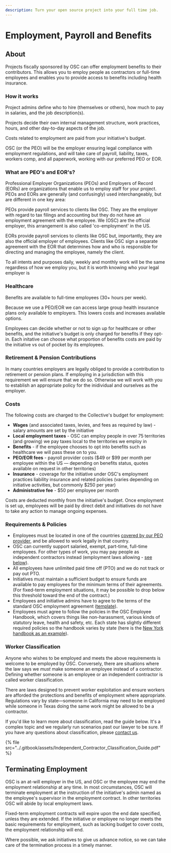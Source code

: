 ```yaml
---
description: Turn your open source project into your full time job.
---
```


# Employment, Payroll and Benefits

## About

Projects fiscally sponsored by OSC can offer employment benefits to their contributors. This allows you to employ people as contractors or full-time employees and enables you to provide access to benefits including health insurance.&#x20;

### How it works

Project admins define who to hire (themselves or others), how much to pay in salaries, and the job description(s).&#x20;

Projects decide their own internal management structure, work practices, hours, and other day-to-day aspects of the job.&#x20;

Costs related to employment are paid from your initiative's budget.

OSC (or the PEO) will be the employer ensuring legal compliance with employment regulations, and will take care of payroll, liability, taxes, workers comp, and all paperwork, working with our preferred PEO or EOR.

### What are PEO's and EOR's?

Professional Employer Organizations (PEOs) and Employers of Record (EORs) are organizations that enable us to employ staff for your project. PEOs and EORs are generally (and confusingly) used interchangeably, but are different in one key area:

PEOs provide payroll services to clients like OSC. They are the employer with regard to tax filings and accounting but they do not have an employment agreement with the employee. We (OSC) are the official employer, this arrangement is also called 'co-employment' in the US.&#x20;

EORs provide payroll services to clients like OSC but, importantly, they are also the official employer of employees. Clients like OSC sign a separate agreement with the EOR that determines how and who is responsible for directing and managing the employee, namely the client.&#x20;

To all intents and purposes daily, weekly and monthly work will be the same regardless of how we employ you, but it is worth knowing who your legal employer is&#x20;

### Healthcare

Benefits are available to full-time employees (30+ hours per week).

Because we use a PEO/EOR we can access large group health insurance plans only available to employers. This lowers costs and increases available options.

Employees can decide whether or not to sign up for healthcare or other benefits, and the initiative's budget is only charged for benefits if they opt-in. Each initative can choose what proportion of benefits costs are paid by the initiative vs out of pocket by its employees.

### Retirement & Pension Contributions

In many countries employers are legally obliged to provide a contribution to retirement or pension plans. If employing in a jurisdiction with this requirement we will ensure that we do so. Otherwise we will work with you to establish an appropriate policy for the inidividual and ourselves as the employer.&#x20;

### Costs

The following costs are charged to the Collective's budget for employment:

* **Wages** (and associated taxes, levies, and fees as required by law) - salary amounts are set by the initiative
* **Local employment taxes** - OSC can employ people in over 75 territories (and growing) we pay taxes local to the territories we employ in
* **Benefits** - if the employee chooses to opt into benefits such as healthcare we will pass these on to you.
* **PEO/EOR fees** - payroll provider costs ($49 or $99 per month per employee within the US — depending on benefits status, quotes available on request in other territories)
* **Insurance** - coverage for the initiative under OSC's employment practices liability insurance and related policies (varies depending on initiative activities, but commonly $250 per year)
* **Administrative fee** - $50 per employee per month

Costs are deducted monthly from the initiative's budget. Once employment is set up, employees will be paid by direct debit and initiatives do not have to take any action to manage ongoing expenses.

### Requirements & Policies

* Employees must be located in one of the countries [covered by our PEO provider](https://remote.com/country-explorer?layout=list), and be allowed to work legally in that country.
* OSC can currently support salaried, exempt, part-time, full-time employees. For other types of work, you may pay people as independent contractors instead (employment laws allowing - [see below](employment-payroll-and-benefits.md#worker-classification)).
* All employees have unlimited paid time off (PTO) and we do not track or pay out PTO.
* Initiatives must maintain a sufficient budget to ensure funds are available to pay employees for the minimum terms of their agreements. (For fixed-term employment situations, it may be possible to drop below this threshold toward the end of the contract.)
* Employees and initiative admins have to agree to the terms of the standard OSC employment agreement ([template](https://docs.google.com/document/d/1T-KYVOAGx74uJXGElVSuAKWOLgmsISJHVCHnwF4s-Xc/edit?usp=sharing)).
* Employees must agree to follow the policies in the OSC Employee Handbook, which covers things like non-harassment, various kinds of statutory leave, health and safety, etc. Each state has slightly different required policies so the handbook varies by state (here is the [New York handbook as an example](https://handbookbuilder.blr.com/ViewHandbook.aspx?id=144Zswg66i9nFJXzqH4kAG6tgu0ZfNN5rExPEKCQ6jge)).

### Worker Classification

Anyone who wishes to be employed and meets the above requirements is welcome to be employed by OSC. Conversely, there are situations where the law says we _must_ make someone an employee instead of a contractor. Defining whether someone is an employee or an independent contractor is called worker classification.&#x20;

There are laws designed to prevent worker exploitation and ensure workers are afforded the protections and benefits of employment where appropriate. Regulations vary by state—someone in California may need to be employed while someone in Texas doing the same work might be allowed to be a contractor.

If you'd like to learn more about classification, read the guide below. It's a complex topic and we regularly run scenarios past our lawyer to be sure. If you have any questions about classification, please [contact us](mailto:contact@oscollective.org).

{% file src="../.gitbook/assets/Independent_Contractor_Classification_Guide.pdf" %}

## Terminating Employment

OSC is an at-will employer in the US, and OSC or the employee may end the employment relationship at any time. In most circumstances, OSC will terminate employment at the instruction of the initiative's admin named as the employee's supervisor in the employment contract. In other territories OSC will abide by local employment laws.

Fixed-term employment contracts will expire upon the end date specified, unless they are extended. If the initiative or employee no longer meets the basic requirements for employment, such as lacking budget to cover costs, the employment relationship will end.

Where possible, we ask initiatives to give us advance notice, so we can take care of the termination process in a timely manner.&#x20;
